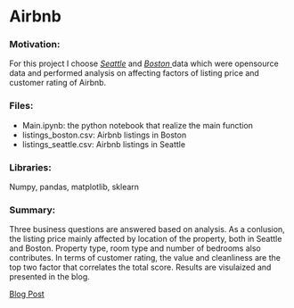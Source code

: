 # Airbnb

### Motivation: 
For this project I choose [_Seattle_](https://www.kaggle.com/airbnb/seattle/version/2#listings.csv) and [_Boston_ ](https://www.kaggle.com/airbnb/boston) data which were opensource data and performed analysis on affecting factors of listing price and customer rating of Airbnb. 

### Files:
- Main.ipynb: the python notebook that realize the main function 
- listings_boston.csv: Airbnb listings in Boston 
- listings_seattle.csv: Airbnb listings in Seattle

### Libraries:
Numpy, pandas, matplotlib, sklearn

### Summary:
Three business questions are answered based on analysis. As a conlusion, the listing price mainly affected by location of the property, both in Seattle and Boston. Property type, room type and number of bedrooms also contributes. In terms of customer rating, the value and cleanliness are the top two factor that correlates the total score. Results are visulaized and presented in the blog.

[Blog Post](https://medium.com/@danielrash8837/get-the-inside-scoop-of-airbnb-d53e7e6c3331)
